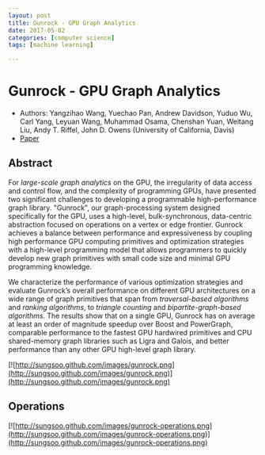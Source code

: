 ```yaml
---
layout: post
title: Gunrock - GPU Graph Analytics
date: 2017-05-02
categories: [computer science]
tags: [machine learning]

---
```



# Gunrock - GPU Graph Analytics

* Authors: Yangzihao Wang, Yuechao Pan, Andrew Davidson, Yuduo Wu, Carl Yang, Leyuan Wang, Muhammad Osama, Chenshan Yuan, Weitang Liu, Andy T. Riffel, John D. Owens (University of California, Davis)
* [Paper](https://arxiv.org/pdf/1701.01170v1)


## Abstract

For *large-scale graph analytics* on the GPU, the irregularity of data access and control flow, and the complexity of programming GPUs, have presented two significant challenges to developing a programmable high-performance graph library. "Gunrock", our graph-processing system designed specifically for the GPU, uses a high-level, bulk-synchronous, data-centric abstraction focused on operations on a vertex or edge frontier. Gunrock achieves a balance between performance and expressiveness by coupling high performance GPU computing primitives and optimization strategies with a high-level programming model that allows programmers to quickly develop new graph primitives with small code size and minimal GPU programming knowledge. 

We characterize the performance of various optimization strategies and evaluate Gunrock’s overall performance on different GPU architectures on a wide range of graph primitives that span from *traversal-based algorithms* and *ranking algorithms*, to *triangle counting* and *bipartite-graph-based algorithms*. The results show that on a single GPU, Gunrock has on average at least an order of magnitude speedup over Boost and PowerGraph, comparable performance to the fastest GPU hardwired primitives and CPU shared-memory graph libraries such as Ligra and Galois, and better performance than any other GPU high-level graph library.

[![http://sungsoo.github.com/images/gunrock.png](http://sungsoo.github.com/images/gunrock.png)](http://sungsoo.github.com/images/gunrock.png)

## Operations

[![http://sungsoo.github.com/images/gunrock-operations.png](http://sungsoo.github.com/images/gunrock-operations.png)](http://sungsoo.github.com/images/gunrock-operations.png)